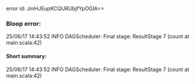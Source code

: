error id: JmHJEupKCQURUbjfYpOGIA==
### Bloop error:

25/06/17 14:43:52 INFO DAGScheduler: Final stage: ResultStage 7 (count at main.scala:42)
#### Short summary: 

25/06/17 14:43:52 INFO DAGScheduler: Final stage: ResultStage 7 (count at main.scala:42)